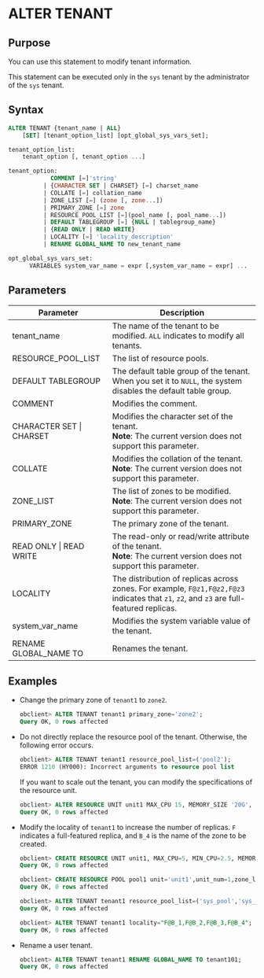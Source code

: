 # ALTER TENANT

## Purpose

You can use this statement to modify tenant information.

This statement can be executed only in the `sys` tenant by the administrator of the `sys` tenant.

## Syntax

```sql
ALTER TENANT {tenant_name | ALL}
    [SET] [tenant_option_list] [opt_global_sys_vars_set];

tenant_option_list:
    tenant_option [, tenant_option ...]

tenant_option:
            COMMENT [=]'string'
          | {CHARACTER SET | CHARSET} [=] charset_name
          | COLLATE [=] collation_name
          | ZONE_LIST [=] (zone [, zone...])
          | PRIMARY_ZONE [=] zone
          | RESOURCE_POOL_LIST [=](pool_name [, pool_name...])
          | DEFAULT TABLEGROUP [=] {NULL | tablegroup_name}
          | {READ ONLY | READ WRITE}
          | LOCALITY [=] 'locality_description'
          | RENAME GLOBAL_NAME TO new_tenant_name

opt_global_sys_vars_set:
      VARIABLES system_var_name = expr [,system_var_name = expr] ...
```

## Parameters

| **Parameter** | **Description** |
|--------------------------|----------------------------------------------------------------------------------|
| tenant_name | The name of the tenant to be modified. `ALL` indicates to modify all tenants.  |
| RESOURCE_POOL_LIST | The list of resource pools.  |
| DEFAULT TABLEGROUP | The default table group of the tenant. When you set it to `NULL`, the system disables the default table group.  |
| COMMENT | Modifies the comment.  |
| CHARACTER SET \| CHARSET | Modifies the character set of the tenant. <br>**Note**: The current version does not support this parameter.  |
| COLLATE | Modifies the collation of the tenant.<br>  **Note**: The current version does not support this parameter.  |
| ZONE_LIST | The list of zones to be modified.  <br>**Note**: The current version does not support this parameter.  |
| PRIMARY_ZONE | The primary zone of the tenant.  |
| READ ONLY \| READ WRITE | The read-only or read/write attribute of the tenant.  <br>**Note**: The current version does not support this parameter.  |
| LOCALITY | The distribution of replicas across zones. For example, `F@z1,F@z2,F@z3` indicates that `z1`, `z2`, and `z3` are full-featured replicas.  |
| system_var_name | Modifies the system variable value of the tenant.  |
| RENAME GLOBAL_NAME TO | Renames the tenant.  |

## Examples

* Change the primary zone of `tenant1` to `zone2`.

   ```sql
   obclient> ALTER TENANT tenant1 primary_zone='zone2';
   Query OK, 0 rows affected
   ```

* Do not directly replace the resource pool of the tenant. Otherwise, the following error occurs.

   ```sql
   obclient> ALTER TENANT tenant1 resource_pool_list=('pool2');
   ERROR 1210 (HY000): Incorrect arguments to resource pool list
   ```

   If you want to scale out the tenant, you can modify the specifications of the resource unit.

   ```sql
   obclient> ALTER RESOURCE UNIT unit1 MAX_CPU 15, MEMORY_SIZE '20G', MAX_IOPS 1280, MIN_CPU=10, MIN_IOPS=1024;
   Query OK, 0 rows affected
   ```

* Modify the locality of `tenant1` to increase the number of replicas. `F` indicates a full-featured replica, and `B_4` is the name of the zone to be created.

   ```sql
   obclient> CREATE RESOURCE UNIT unit1, MAX_CPU=5, MIN_CPU=2.5, MEMORY_SIZE= 34359738368, MAX_IOPS=10000, MIN_IOPS=5000, LOG_DISK_SIZE=5301023539200;
   Query OK, 0 rows affected

   obclient> CREATE RESOURCE POOL pool1 unit='unit1',unit_num=1,zone_list=('B_4');
   Query OK, 0 rows affected

   obclient> ALTER TENANT tenant1 resource_pool_list=('sys_pool','sys_pool1');
   Query OK, 0 rows affected

   obclient> ALTER TENANT tenant1 locality="F@B_1,F@B_2,F@B_3,F@B_4";
   Query OK, 0 rows affected
   ```

* Rename a user tenant.

   ```sql
   obclient> ALTER TENANT tenant1 RENAME GLOBAL_NAME TO tenant101;
   Query OK, 0 rows affected
   ```
